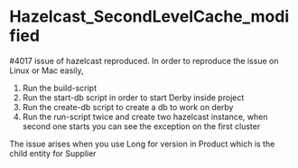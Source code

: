 Hazelcast_SecondLevelCache_modified
===================================

#4017 issue of hazelcast reproduced.
In order to reproduce the issue on Linux or Mac easily,

1) Run the build-script <br>
2) Run the start-db script in order to start Derby inside project <br>
3) Run the create-db script to create a db to work on derby <br>
4) Run the run-script twice and create two hazelcast instance, when second one 
   starts you can see the exception on the first cluster <br>
   
   
The issue arises when you use Long for version in Product which is the child entity for Supplier 

